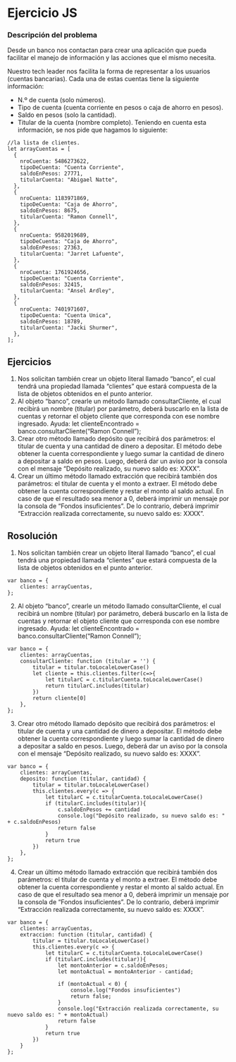 # Ejercicio JS

### Descripción del problema

Desde un banco nos contactan para crear una aplicación que pueda facilitar el manejo de información y las acciones que el mismo necesita. 

Nuestro tech leader nos facilita la forma de representar a los usuarios (cuentas bancarias). Cada una de estas cuentas tiene la siguiente información:
* N.º de cuenta (solo números).
* Tipo de cuenta (cuenta corriente en pesos o caja de ahorro en
pesos).
* Saldo en pesos (solo la cantidad).
* Titular de la cuenta (nombre completo).
Teniendo en cuenta esta información, se nos pide que hagamos lo siguiente:


```
//la lista de clientes.
let arrayCuentas = [
  {
    nroCuenta: 5486273622,
    tipoDeCuenta: "Cuenta Corriente",
    saldoEnPesos: 27771,
    titularCuenta: "Abigael Natte",
  },
  {
    nroCuenta: 1183971869,
    tipoDeCuenta: "Caja de Ahorro",
    saldoEnPesos: 8675,
    titularCuenta: "Ramon Connell",
  },
  {
    nroCuenta: 9582019689,
    tipoDeCuenta: "Caja de Ahorro",
    saldoEnPesos: 27363,
    titularCuenta: "Jarret Lafuente",
  },
  {
    nroCuenta: 1761924656,
    tipoDeCuenta: "Cuenta Corriente",
    saldoEnPesos: 32415,
    titularCuenta: "Ansel Ardley",
  },
  {
    nroCuenta: 7401971607,
    tipoDeCuenta: "Cuenta Unica",
    saldoEnPesos: 18789,
    titularCuenta: "Jacki Shurmer",
  },
];
```


## Ejercicios

1. Nos solicitan también crear un objeto literal llamado “banco”, el cual tendrá una
propiedad llamada “clientes” que estará compuesta de la lista de objetos
obtenidos en el punto anterior.
2. Al objeto “banco”, crearle un método llamado consultarCliente, el cual recibirá un
nombre (titular) por parámetro, deberá buscarlo en la lista de cuentas y retornar el
objeto cliente que corresponda con ese nombre ingresado.
Ayuda: let clienteEncontrado = banco.consultarCliente(“Ramon Connell”);
3. Crear otro método llamado depósito que recibirá dos parámetros: el titular de
cuenta y una cantidad de dinero a depositar. El método debe obtener la cuenta
correspondiente y luego sumar la cantidad de dinero a depositar a saldo en pesos.
Luego, deberá dar un aviso por la consola con el mensaje “Depósito realizado, su
nuevo saldo es: XXXX”.
4. Crear un último método llamado extracción que recibirá también dos parámetros:
el titular de cuenta y el monto a extraer. El método debe obtener la cuenta
correspondiente y restar el monto al saldo actual. En caso de que el resultado sea
menor a 0, deberá imprimir un mensaje por la consola de “Fondos insuficientes”.
De lo contrario, deberá imprimir “Extracción realizada correctamente, su nuevo
saldo es: XXXX”.





## Rosolución 

1. Nos solicitan también crear un objeto literal llamado “banco”, el cual tendrá una
propiedad llamada “clientes” que estará compuesta de la lista de objetos
obtenidos en el punto anterior.

```
var banco = {
    clientes: arrayCuentas,
};
```

2. Al objeto “banco”, crearle un método llamado consultarCliente, el cual recibirá un
nombre (titular) por parámetro, deberá buscarlo en la lista de cuentas y retornar el
objeto cliente que corresponda con ese nombre ingresado.
Ayuda: let clienteEncontrado = banco.consultarCliente(“Ramon Connell”);

```
var banco = {
    clientes: arrayCuentas,
    consultarCliente: function (titular = '') {
        titular = titular.toLocaleLowerCase()
        let cliente = this.clientes.filter(c=>{
            let titularC = c.titularCuenta.toLocaleLowerCase()
            return titularC.includes(titular) 
        })
        return cliente[0]
    }, 
};

```


3. Crear otro método llamado depósito que recibirá dos parámetros: el titular de
cuenta y una cantidad de dinero a depositar. El método debe obtener la cuenta
correspondiente y luego sumar la cantidad de dinero a depositar a saldo en pesos.
Luego, deberá dar un aviso por la consola con el mensaje “Depósito realizado, su
nuevo saldo es: XXXX”.

```
var banco = {
    clientes: arrayCuentas, 
    deposito: function (titular, cantidad) {
        titular = titular.toLocaleLowerCase()
        this.clientes.every(c => {
            let titularC = c.titularCuenta.toLocaleLowerCase()
            if (titularC.includes(titular)){
                c.saldoEnPesos += cantidad 
                console.log("Depósito realizado, su nuevo saldo es: " + c.saldoEnPesos)
                return false
            }
            return true
        })
    }, 
};

```


4. Crear un último método llamado extracción que recibirá también dos parámetros:
el titular de cuenta y el monto a extraer. El método debe obtener la cuenta
correspondiente y restar el monto al saldo actual. En caso de que el resultado sea
menor a 0, deberá imprimir un mensaje por la consola de “Fondos insuficientes”.
De lo contrario, deberá imprimir “Extracción realizada correctamente, su nuevo
saldo es: XXXX”.


```
var banco = {
    clientes: arrayCuentas,
    extraccion: function (titular, cantidad) {
        titular = titular.toLocaleLowerCase()
        this.clientes.every(c => {
            let titularC = c.titularCuenta.toLocaleLowerCase()
            if (titularC.includes(titular)){
                let montoAnterior = c.saldoEnPesos;
                let montoActual = montoAnterior - cantidad;

                if (montoActual < 0) {
                    console.log("Fondos insuficientes")
                    return false;
                }
                console.log("Extracción realizada correctamente, su nuevo saldo es: " + montoActual)
                return false
            }
            return true
        })
    }
};
```


